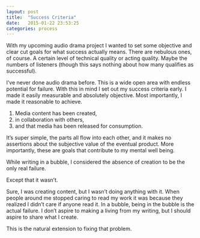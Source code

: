 ```yaml
---
layout: post
title:  "Success Criteria"
date:   2015-01-22 23:53:25
categories: process
---
```


With my upcoming audio drama project I wanted to set some objective and clear cut goals for what success actually means. There are nebulous ones, of course. A certain level of technical quality or acting quality. Maybe the numbers of listeners (though this says nothing about how many qualifies as successful).

I’ve never done audio drama before. This is a wide open area with endless potential for failure. With this in mind I set out my success criteria early. I made it easily measurable and absolutely objective. Most importantly, I made it reasonable to achieve.

1. Media content has been created,
2. in collaboration with others,
3. and that media has been released for consumption.

It’s super simple, the parts all flow into each other, and it makes no assertions about the subjective value of the eventual product. More importantly, these are goals that contribute to my mental well being.

While writing in a bubble, I considered the absence of creation to be the only real failure.

Except that it wasn’t.

Sure, I was creating content, but I wasn’t doing anything with it. When people around me stopped caring to read my work it was because they realized I didn’t care if anyone read it. In a bubble, being in the bubble is the actual failure. I don’t aspire to making a living from my writing, but I should aspire to share what I create.

This is the natural extension to fixing that problem.
